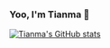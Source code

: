 ### Yoo, I'm Tianma 👋

<!--
**tianma8023/tianma8023** is a ✨ _special_ ✨ repository because its `README.md` (this file) appears on your GitHub profile.

Here are some ideas to get you started:

- 🔭 I’m currently working on ...
- 🌱 I’m currently learning ...
- 👯 I’m looking to collaborate on ...
- 🤔 I’m looking for help with ...
- 💬 Ask me about ...
- 📫 How to reach me: ...
- 😄 Pronouns: ...
- ⚡ Fun fact: ...
-->
[![Tianma's GitHub stats](https://github-readme-stats.vercel.app/api?username=tianma8023&count_private=true&show_icons=true&theme=vue-dark&layout=compact)](https://github.com/tianma8023/tianma8023)